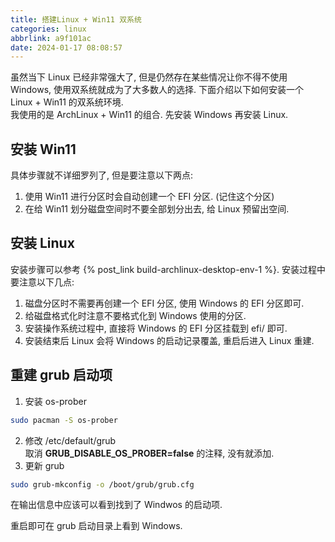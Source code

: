 ```yaml
---
title: 搭建Linux + Win11 双系统
categories: linux
abbrlink: a9f101ac
date: 2024-01-17 08:08:57
---
```

虽然当下 Linux 已经非常强大了, 但是仍然存在某些情况让你不得不使用 Windows, 使用双系统就成为了大多数人的选择. 下面介绍以下如何安装一个 Linux + Win11 的双系统环境.  <!--more-->  
我使用的是 ArchLinux + Win11 的组合. 先安装 Windows 再安装 Linux.  

## 安装 Win11  
具体步骤就不详细罗列了, 但是要注意以下两点:  

1. 使用 Win11 进行分区时会自动创建一个 EFI 分区. (记住这个分区)  
2. 在给 Win11 划分磁盘空间时不要全部划分出去, 给 Linux 预留出空间.  

## 安装 Linux 
安装步骤可以参考 {% post_link build-archlinux-desktop-env-1 %}. 安装过程中要注意以下几点:  

1. 磁盘分区时不需要再创建一个 EFI 分区, 使用 Windows 的 EFI 分区即可.  
2. 给磁盘格式化时注意不要格式化到 Windows 使用的分区.  
3. 安装操作系统过程中, 直接将 Windows 的 EFI 分区挂载到 efi/ 即可.  
4. 安装结束后 Linux 会将 Windows 的启动记录覆盖, 重启后进入 Linux 重建.  

## 重建 grub 启动项
1. 安装 os-prober
```sh
sudo pacman -S os-prober
```
2. 修改 /etc/default/grub  
取消 **GRUB_DISABLE_OS_PROBER=false** 的注释, 没有就添加.  
3. 更新 grub  
```sh
sudo grub-mkconfig -o /boot/grub/grub.cfg
```
在输出信息中应该可以看到找到了 Windwos 的启动项.  

重启即可在 grub 启动目录上看到 Windows.  
